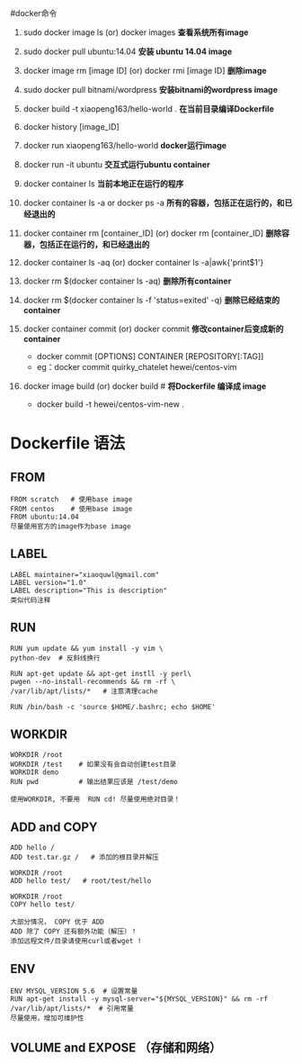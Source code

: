 #docker命令
1. sudo docker image ls  (or) docker images               **查看系统所有image**
2. sudo docker pull ubuntu:14.04         				**安装 ubuntu 14.04 image**
3. docker image rm [image ID]  (or) docker rmi [image ID] **删除image**
3. sudo docker pull bitnami/wordpress    				**安装bitnami的wordpress image**
4. docker build -t xiaopeng163/hello-world .  			**在当前目录编译Dockerfile**
5. docker history [image_ID]
6. docker run xiaopeng163/hello-world     				**docker运行image**
7. docker run -it ubuntu       							 **交互式运行ubuntu container**
7. docker container ls                   				**当前本地正在运行的程序**
8. docker container ls -a  or docker ps -a              **所有的容器，包括正在运行的，和已经退出的**
9. docker container rm [container_ID]  (or)  docker rm [container_ID]   **删除容器，包括正在运行的，和已经退出的**


10. docker container ls -aq (or) docker container ls -a|awk{'print$1'}
11. docker rm $(docker container ls -aq)     **删除所有container**
12. docker rm $(docker container ls -f 'status=exited' -q)    **删除已经结束的container**
13. docker container commit (or) docker commit  **修改container后变成新的container**
	- docker commit [OPTIONS] CONTAINER [REPOSITORY[:TAG]]
    - eg：docker commit quirky_chatelet hewei/centos-vim
14. docker image build (or) docker build       # **将Dockerfile 编译成 image**
	- docker build -t hewei/centos-vim-new .
	

# Dockerfile 语法
## FROM
	FROM scratch   # 使用base image
	FROM centos    # 使用base image
	FROM ubuntu:14.04 
	尽量使用官方的image作为base image
	
## LABEL
	LABEL maintainer="xiaoquwl@gmail.com"
	LABEL version="1.0"
	LABEL description="This is description"
	类似代码注释
	
## RUN 
	RUN yum update && yum install -y vim \
	python-dev  # 反斜线换行

	RUN apt-get update && apt-get instll -y perl\
	pwgen --no-install-recommends && rm -rf \
	/var/lib/apt/lists/*   # 注意清理cache
	
	RUN /bin/bash -c 'source $HOME/.bashrc; echo $HOME'

## WORKDIR
	WORKDIR /root
	WORKDIR /test    # 如果没有会自动创建test目录
	WORKDIR demo
	RUN pwd          # 输出结果应该是 /test/demo
	
	使用WORKDIR, 不要用  RUN cd! 尽量使用绝对目录！
	
## ADD and COPY
	ADD hello /
	ADD test.tar.gz /   # 添加的根目录并解压
	
	WORKDIR /root
	ADD hello test/   # root/test/hello
	
	WORKDIR /root
	COPY hello test/
	
	大部分情况， COPY 优于 ADD
	ADD 除了 COPY 还有额外功能（解压）！
	添加远程文件/目录请使用curl或者wget !
	
## ENV
	ENV MYSQL_VERSION 5.6  # 设置常量
	RUN apt-get install -y mysql-server="${MYSQL_VERSION}" && rm -rf /var/lib/apt/lists/*  # 引用常量
	尽量使用，增加可维护性
	
## VOLUME and EXPOSE  （存储和网络）
	



	
